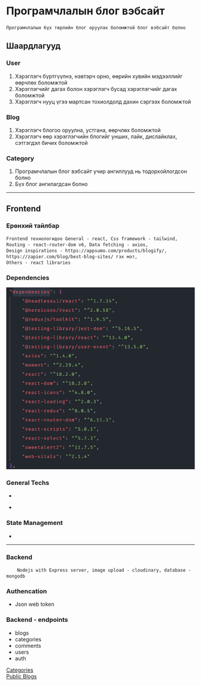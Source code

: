 # Програмчлалын блог вэбсайт

```
Програмчлалын бүх төрлийн блог оруулах боломжтой блог вэбсайт болно
```

## Шаардлагууд

### User

1. Хэрэглэгч бүртгүүлнэ, нэвтэрч орно, өөрийн хувийн мэдээллийг өөрчлөх боломжтой
2. Хэрэглэгчийг дагах болон хэрэглэгч бусад хэрэглэгчийг дагах боломжтой
3. Хэрэглэгч нууц үгээ мартсан тохиолдолд дахин сэргээх боломжтой

### Blog

1. Хэрэглэгч блогоо оруулна, устгана, өөрчлөх боломжтой
2. Хэрэглэгч өөр хэрэглэгчийн блогийг унших, лайк, дислайклах, сэтгэгдэл бичих боломжтой

### Category

1. Програмчлалын блог вэбсайт учир ангиллууд нь тодорхойлогдсон болно
2. Бүх блог ангилагдсан болно

---

## Frontend

### Ерөнхий тайлбар

```
Frontend технологидоо General - react, Css framework - tailwind, Routing - react-router-dom v6, Data fetching - axios,
Design inspirations - https://appsumo.com/products/blogify/, https://zapier.com/blog/best-blog-sites/ гэх мэт,
Others - react libraries
```

### Dependencies

<img src="./public//Screenshot 2024-02-16 110542.png" />

### General Techs

-   <span style="font-weight: 600; color: #fff">React</span>

-   <span style="font-weight: 600; color: #fff">Tailwind</span>

### State Management

-   <span style="font-weight: 600; color: #fff">Redux / Redux toolkit</span>

---

### Backend

```
    Nodejs with Express server, image upload - cloudinary, database - mongodb
```

### Authencation

-   Json web token

### Backend - endpoints

-   blogs
-   categories
-   comments
-   users
-   auth

[Categories](https://blogify-api-v1.onrender.com/api/v1/categories)
<br/>
[Public Blogs](https://blogify-api-v1.onrender.com/api/v1/posts/public)
